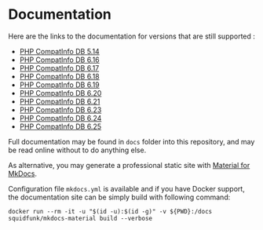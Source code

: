 # Documentation

Here are the links to the documentation for versions that are still supported : 

- [PHP CompatInfo DB 5.14](https://llaville.github.io/php-compatinfo-db/5.14/)
- [PHP CompatInfo DB 6.16](https://llaville.github.io/php-compatinfo-db/6.16/)
- [PHP CompatInfo DB 6.17](https://llaville.github.io/php-compatinfo-db/6.17/)
- [PHP CompatInfo DB 6.18](https://llaville.github.io/php-compatinfo-db/6.18/)
- [PHP CompatInfo DB 6.19](https://llaville.github.io/php-compatinfo-db/6.19/)
- [PHP CompatInfo DB 6.20](https://llaville.github.io/php-compatinfo-db/6.20/)
- [PHP CompatInfo DB 6.21](https://llaville.github.io/php-compatinfo-db/6.21/)
- [PHP CompatInfo DB 6.23](https://llaville.github.io/php-compatinfo-db/6.23/)
- [PHP CompatInfo DB 6.24](https://llaville.github.io/php-compatinfo-db/6.24/)
- [PHP CompatInfo DB 6.25](https://llaville.github.io/php-compatinfo-db/6.25/)

Full documentation may be found in `docs` folder into this repository, and may be read online without to do anything else.

As alternative, you may generate a professional static site with [Material for MkDocs][mkdocs-material].

Configuration file `mkdocs.yml` is available and if you have Docker support, 
the documentation site can be simply build with following command:

```shell
docker run --rm -it -u "$(id -u):$(id -g)" -v ${PWD}:/docs squidfunk/mkdocs-material build --verbose
```

[mkdocs-material]: https://github.com/squidfunk/mkdocs-material
